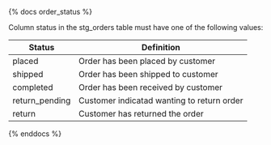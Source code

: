 {% docs order_status %}

Column status in the stg_orders table must have one of the following values:

| Status          | Definition                                 |
|---------------  |--------------------------------------------|
| placed          | Order has been placed by customer          |
| shipped         | Order has been shipped to customer         |
| completed       | Order has been received by customer        |
| return_pending  | Customer indicatad wanting to return order |
| return          | Customer has returned the order            |

{% enddocs %}